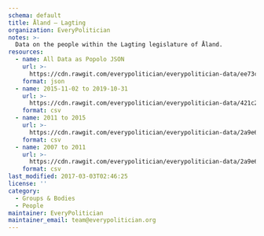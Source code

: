 ```yaml
---
schema: default
title: Åland — Lagting
organization: EveryPolitician
notes: >-
  Data on the people within the Lagting legislature of Åland.
resources:
  - name: All Data as Popolo JSON
    url: >-
      https://cdn.rawgit.com/everypolitician/everypolitician-data/ee73c1bd7eb245a3d1c2ab6605b793672caa120a/data/Aland/Lagting/ep-popolo-v1.0.json
    format: json
  - name: 2015-11-02 to 2019-10-31
    url: >-
      https://cdn.rawgit.com/everypolitician/everypolitician-data/421c2375c000ba8b869b679151042e24dbaad760/data/Aland/Lagting/term-2015.csv
    format: csv
  - name: 2011 to 2015
    url: >-
      https://cdn.rawgit.com/everypolitician/everypolitician-data/2a9e6f9ae533bf8eb6109a1e6c5451ce9f539cc2/data/Aland/Lagting/term-2011.csv
    format: csv
  - name: 2007 to 2011
    url: >-
      https://cdn.rawgit.com/everypolitician/everypolitician-data/2a9e6f9ae533bf8eb6109a1e6c5451ce9f539cc2/data/Aland/Lagting/term-2007.csv
    format: csv
last_modified: 2017-03-03T02:46:25
license: ''
category:
  - Groups & Bodies
  - People
maintainer: EveryPolitician
maintainer_email: team@everypolitician.org
---
```

